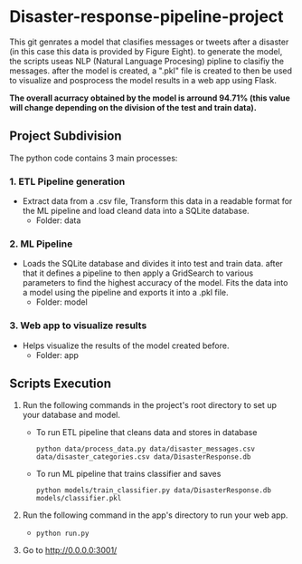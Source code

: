 # Disaster-response-pipeline-project
 
This git genrates a model that clasifies messages or tweets after a disaster (in this case this data is provided by Figure Eight). to generate the model, the scripts useas NLP (Natural Language Procesing) pipline to clasifiy the messages.  after the model is created, a ".pkl" file is created to then be used to visualize and posprocess the model results in a web app using Flask. 

**The overall acurracy obtained by the model is arround 94.71% (this value will change depending on the division of the test and train data).**

## Project Subdivision

The python code contains 3 main processes:
### 1. ETL Pipeline generation
 * Extract data from a .csv file, Transform this data in a readable format for the ML pipeline and load cleand data into a SQLite database.
   - Folder: data
### 2. ML Pipeline
 * Loads the SQLite database and divides it into test and train data. after that it defines a pipeline to then apply a GridSearch to various parameters to find the highest accuracy of the model. Fits the data into a model using the pipeline and exports it into a .pkl file.
   - Folder: model
### 3. Web app to visualize results
 * Helps visualize the results of the model created before. 
   - Folder: app

## Scripts Execution

1. Run the following commands in the project's root directory to set up your database and model.

    - To run ETL pipeline that cleans data and stores in database
   
        `python data/process_data.py data/disaster_messages.csv data/disaster_categories.csv data/DisasterResponse.db`
        
    - To run ML pipeline that trains classifier and saves
    
        `python models/train_classifier.py data/DisasterResponse.db models/classifier.pkl`

2. Run the following command in the app's directory to run your web app.

    - `python run.py`

3. Go to http://0.0.0.0:3001/ 
